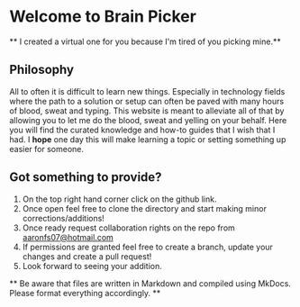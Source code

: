 # Welcome to Brain Picker 

** I created a virtual one for you because I'm tired of you picking mine.**

  

## Philosophy

All to often it is difficult to learn new things. Especially in technology fields where the path to a solution or setup can often be paved with many hours of blood, sweat and typing. This website is meant to alleviate all of that by allowing you to let me do the blood, sweat and yelling on your behalf. Here you will find the curated knowledge and how-to guides that I wish that I had. I **hope** one day this will make learning a topic or setting something up easier for someone.

## Got something to provide? 

1. On the top right hand corner click on the github link. 
2. Once open feel free to clone the directory and start making minor corrections/additions! 
3. Once ready request collaboration rights on the repo from aaronfs07@hotmail.com
4. If permissions are granted feel free to create a branch, update your changes and create a pull request! 
5. Look forward to seeing your addition. 

** Be aware that files are written in Markdown and compiled using MkDocs. Please format everything accordingly. **



